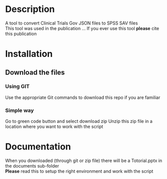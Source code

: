 # Description
A tool to convert Clinical Trials Gov JSON files to SPSS SAV files\
This tool was used in the publication ...
If you ever use this tool **please** cite this publication
# Installation
## Download the files
### Using GIT
Use the appropriate Git commands to download this repo if you are familiar
### Simple way
Go to green code button and select download zip
Unzip this zip file in a location where you want to work with the script
# Documentation
When you downloaded (through git or zip file) there will be a Totorial.pptx in the documents sub-folder\
**Please** read this to setup the right environment and work with the script
